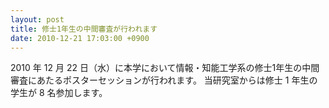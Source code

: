 ```yaml
---
layout: post
title: 修士1年生の中間審査が行われます
date: 2010-12-21 17:03:00 +0900
---
```


2010 年 12 月 22 日（水）に本学において情報・知能工学系の修士1年生の中間審査にあたるポスターセッションが行われます。
当研究室からは修士 1 年生の学生が 8 名参加します。